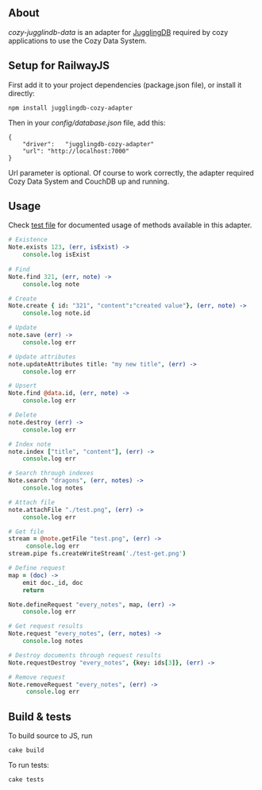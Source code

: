 ## About

*cozy-jugglindb-data* is an adapter for
[JugglingDB](https://github.com/1602/jugglingdb "JugglingDB") required by
cozy applications to use the Cozy Data System.

## Setup for RailwayJS

First add it to your project dependencies (package.json file), or install it 
directly:

    npm install jugglingdb-cozy-adapter

Then in your *config/database.json* file, add this:

    { 
        "driver":   "jugglingdb-cozy-adapter"
        "url": "http://localhost:7000"
    }

Url parameter is optional. Of course to work correctly, the adapter required
Cozy Data System and CouchDB up and running.

## Usage

Check 
[test file](https://github.com/mycozycloud/jugglingdb-cozy-adapter/blob/master/tests.coffee)
for documented usage of methods available in this adapter.

```coffeescript
# Existence
Note.exists 123, (err, isExist) ->
    console.log isExist
  
# Find
Note.find 321, (err, note) ->
    console.log note

# Create
Note.create { id: "321", "content":"created value"}, (err, note) ->
    console.log note.id

# Update
note.save (err) ->
    console.log err

# Update attributes
note.updateAttributes title: "my new title", (err) ->
    console.log err

# Upsert
Note.find @data.id, (err, note) ->
    console.log err

# Delete
note.destroy (err) ->
    console.log err

# Index note
note.index ["title", "content"], (err) ->
    console.log err

# Search through indexes
Note.search "dragons", (err, notes) ->
    console.log notes

# Attach file
note.attachFile "./test.png", (err) ->
    console.log err

# Get file
stream = @note.getFile "test.png", (err) ->
     console.log err
stream.pipe fs.createWriteStream('./test-get.png')

# Define request
map = (doc) ->
    emit doc._id, doc
    return

Note.defineRequest "every_notes", map, (err) ->
    console.log err

# Get request results
Note.request "every_notes", (err, notes) ->
    console.log notes

# Destroy documents through request results
Note.requestDestroy "every_notes", {key: ids[3]}, (err) ->

# Remove request
Note.removeRequest "every_notes", (err) ->
     console.log err
```

## Build & tests

To build source to JS, run

    cake build

To run tests:

    cake tests
